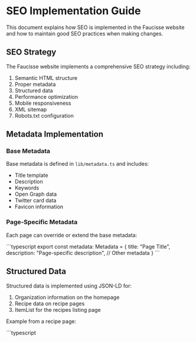 # SEO Implementation Guide

This document explains how SEO is implemented in the Faucisse website and how to maintain good SEO practices when making changes.

## SEO Strategy

The Faucisse website implements a comprehensive SEO strategy including:

1. Semantic HTML structure
2. Proper metadata
3. Structured data
4. Performance optimization
5. Mobile responsiveness
6. XML sitemap
7. Robots.txt configuration

## Metadata Implementation

### Base Metadata

Base metadata is defined in `lib/metadata.ts` and includes:

- Title template
- Description
- Keywords
- Open Graph data
- Twitter card data
- Favicon information

### Page-Specific Metadata

Each page can override or extend the base metadata:

\`\`\`typescript
export const metadata: Metadata = {
  title: "Page Title",
  description: "Page-specific description",
  // Other metadata
}
\`\`\`

## Structured Data

Structured data is implemented using JSON-LD for:

1. Organization information on the homepage
2. Recipe data on recipe pages
3. ItemList for the recipes listing page

Example from a recipe page:

\`\`\`typescript
<Script
  id="schema-recipe"
  type="application/ld+json"
  dangerouslySetInnerHTML={{
    __html: JSON.stringify({
      "@context": "https://schema.org",
      "@type": "Recipe",
      name: recipe.title,
      // Other recipe data
    }),
  }}
/>
\`\`\`

## XML Sitemap

The sitemap is located at `public/sitemap.xml` and includes:

- Homepage
- Manifesto page
- Recipes listing page
- Individual recipe pages

When adding new pages, update the sitemap accordingly.

## Robots.txt

The robots.txt file is located at `public/robots.txt` and allows all crawlers to access all pages.

## Image Optimization

Images are optimized using Next.js Image component with:

- Proper `alt` text
- Responsive sizing with `sizes` attribute
- Priority loading for above-the-fold images

## Performance Considerations

Good performance is essential for SEO. The site implements:

- Efficient loading of fonts
- Optimized images
- Minimal JavaScript
- Efficient CSS with Tailwind

## SEO Checklist for New Content

When adding new content:

1. Add proper metadata
2. Use semantic HTML
3. Include structured data where appropriate
4. Optimize images
5. Update the sitemap if adding new pages
6. Ensure good performance
7. Test mobile responsiveness
